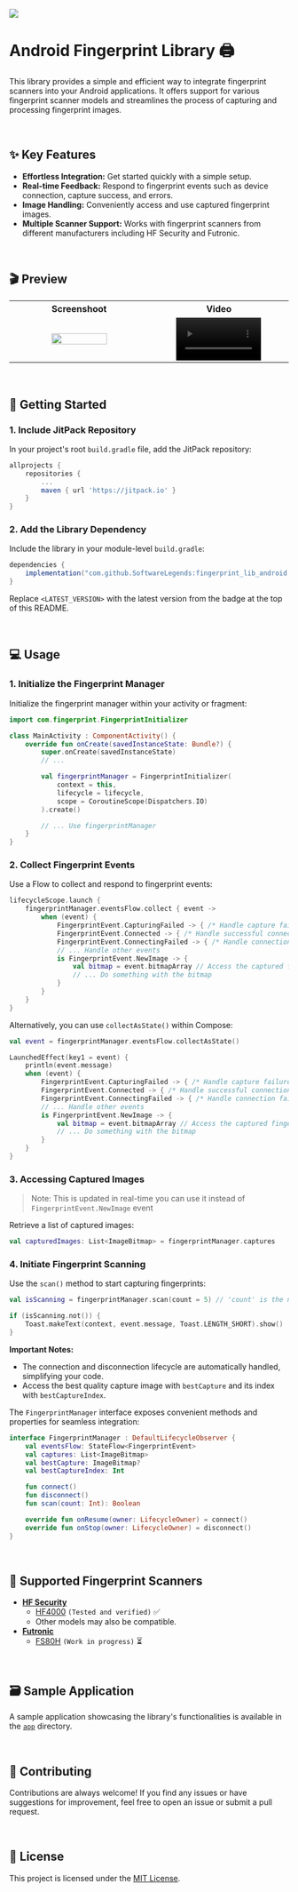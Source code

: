 [![](https://jitpack.io/v/SoftwareLegends/fingerprint_lib_android.svg)](https://jitpack.io/#SoftwareLegends/fingerprint_lib_android)

# Android Fingerprint Library 🖨️

This library provides a simple and efficient way to integrate fingerprint scanners into your Android applications. It offers support for various fingerprint scanner models and streamlines the process of capturing and processing fingerprint images.

<br/>

## ✨ Key Features

- **Effortless Integration:** Get started quickly with a simple setup.
- **Real-time Feedback:** Respond to fingerprint events such as device connection, capture success, and errors.
- **Image Handling:**  Conveniently access and use captured fingerprint images.
- **Multiple Scanner Support:**  Works with fingerprint scanners from different manufacturers including HF Security and Futronic.


<br/>

## 🎬 Preview

<table>
  <tr>
    <th>Screenshoot</th>
    <th>Video</th>
  </tr>
  <tr align="center">
    <td width="50%"> <img src="https://github.com/user-attachments/assets/9c5c7467-f6d6-475a-a90b-4539e64cbcc4" width="65%"/> </td>
    <td width="50%"> <video src="https://github.com/user-attachments/assets/779f1bb5-38f8-40a5-8d58-70842ab2c399" width="65%"/> </td>
  </tr>
</table>

<br/>

## 🚀 Getting Started

### 1. Include JitPack Repository

In your project's root `build.gradle` file, add the JitPack repository:

```gradle
allprojects {
    repositories {
        ...
        maven { url 'https://jitpack.io' } 
    }
}
```

### 2. Add the Library Dependency

Include the library in your module-level `build.gradle`:

```gradle
dependencies {
    implementation("com.github.SoftwareLegends:fingerprint_lib_android:<LATEST_VERSION>") 
}
```

Replace `<LATEST_VERSION>` with the latest version from the badge at the top of this README.

<br/>

## 💻 Usage

### 1. Initialize the Fingerprint Manager

Initialize the fingerprint manager within your activity or fragment:

```kotlin
import com.fingerprint.FingerprintInitializer

class MainActivity : ComponentActivity() {
    override fun onCreate(savedInstanceState: Bundle?) {
        super.onCreate(savedInstanceState)
        // ... 

        val fingerprintManager = FingerprintInitializer(
            context = this,
            lifecycle = lifecycle, 
            scope = CoroutineScope(Dispatchers.IO) 
        ).create()

        // ... Use fingerprintManager
    }
}
```

### 2. Collect Fingerprint Events

Use a Flow to collect and respond to fingerprint events:

```kotlin
lifecycleScope.launch {
    fingerprintManager.eventsFlow.collect { event ->
        when (event) {
            FingerprintEvent.CapturingFailed -> { /* Handle capture failure */ }
            FingerprintEvent.Connected -> { /* Handle successful connection */ }
            FingerprintEvent.ConnectingFailed -> { /* Handle connection failure */ }
            // ... Handle other events
            is FingerprintEvent.NewImage -> { 
                val bitmap = event.bitmapArray // Access the captured fingerprint image
                // ... Do something with the bitmap
            }
        }
    }
}
```

Alternatively, you can use `collectAsState()` within Compose:

```kotlin
val event = fingerprintManager.eventsFlow.collectAsState()

LaunchedEffect(key1 = event) {
    println(event.message)
    when (event) {
        FingerprintEvent.CapturingFailed -> { /* Handle capture failure */ }
        FingerprintEvent.Connected -> { /* Handle successful connection */ }
        FingerprintEvent.ConnectingFailed -> { /* Handle connection failure */ }
        // ... Handle other events
        is FingerprintEvent.NewImage -> { 
            val bitmap = event.bitmapArray // Access the captured fingerprint image
            // ... Do something with the bitmap
        }
    }
}
```

### 3. Accessing Captured Images

> Note: This is updated in real-time you can use it instead of `FingerprintEvent.NewImage` event

Retrieve a list of captured images: 

```kotlin
val capturedImages: List<ImageBitmap> = fingerprintManager.captures 
```

### 4. Initiate Fingerprint Scanning

Use the `scan()` method to start capturing fingerprints:

```kotlin
val isScanning = fingerprintManager.scan(count = 5) // 'count' is the number of desired captures

if (isScanning.not()) { 
    Toast.makeText(context, event.message, Toast.LENGTH_SHORT).show() 
}
```

**Important Notes:**

- The connection and disconnection lifecycle are automatically handled, simplifying your code.
- Access the best quality capture image with `bestCapture` and its index with `bestCaptureIndex`.

The `FingerprintManager` interface exposes convenient methods and properties for seamless integration:

```kotlin
interface FingerprintManager : DefaultLifecycleObserver {
    val eventsFlow: StateFlow<FingerprintEvent>
    val captures: List<ImageBitmap>
    val bestCapture: ImageBitmap?
    val bestCaptureIndex: Int

    fun connect()
    fun disconnect()
    fun scan(count: Int): Boolean

    override fun onResume(owner: LifecycleOwner) = connect()
    override fun onStop(owner: LifecycleOwner) = disconnect()
}
```

<br/>

## 🤝  Supported Fingerprint Scanners

- **[HF Security](https://hfsecurity.cn/)**
    - [HF4000](https://hfsecurity.cn/hf4000-optical-android-fingerprint-scanner/) `(Tested and verified)` ✅
    - Other models may also be compatible.
- **[Futronic](https://www.futronic-tech.com/)**
    - [FS80H](https://www.futronic-tech.com/pro-detail.php?pro_id=1543) `(Work in progress)` ⏳

<br/>

## 🗃️  Sample Application

A sample application showcasing the library's functionalities is available in the [`app`](/app) directory.

<br/>

## 🙌  Contributing

Contributions are always welcome! If you find any issues or have suggestions for improvement, feel free to open an issue or submit a pull request.

<br/>

## 📄  License

This project is licensed under the [MIT License](LICENSE).

<br/>
